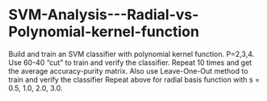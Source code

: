 # SVM-Analysis---Radial-vs-Polynomial-kernel-function
Build and train an SVM classifier with polynomial kernel function. P=2,3,4. 
  Use 60-40 “cut” to train and verify the classifier. 
  Repeat 10 times and get the average accuracy-purity matrix. Also use Leave-One-Out method to train and verify the classifier
Repeat above for radial basis function with s = 0.5, 1.0, 2.0, 3.0.
